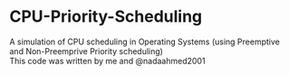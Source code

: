 # CPU-Priority-Scheduling
A simulation of CPU scheduling in Operating Systems (using Preemptive and Non-Preemprive Priority scheduling)
<br>This code was written by me and @nadaahmed2001
